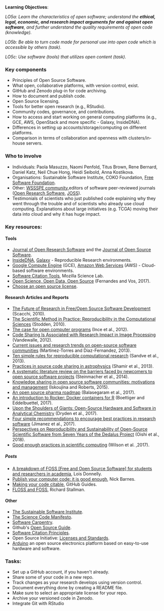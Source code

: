 **Learning Objectives**:

*LO5a: Learn the characteristics of open software; understand the **ethical, legal, economic, and research impact arguments for and against open software**, and further understand the quality requirements of open code (knowledge).*

*LO5b: Be able to turn code made for personal use into open code which is accessible by others (task).*

*LO5c: Use software (tools) that utilizes open content (task).*

### Key components

-   Principles of Open Source Software.
-   What open, collaborative platforms, with version control, exist.
-   GitHub and Zenodo plug-in for code archiving.
-   How to document and publish code.
-   Open Source licensing.
-   Tools for better open research (e.g., RStudio).
-   Community codes, governance, and contributions.
-   How to access and start working on general computing platforms (e.g., GCE, AWS, OpenStack and more specific - Galaxy, InsideDNA).
-   Differences in setting up accounts/storage/computing on different platforms.
-   Comparison in terms of collaboration and openness with clusters/in-house servers.

### Who to involve

-   Individuals: Paola Masuzzo, Naomi Penfold, Titus Brown, Rene Bernard, Daniel Katz, Neil Chue Hong, Heidi Seibold, Anna Kostikova.
-   Organisations: Sustainable Software Institute, COKO Foundation, [Free Software Foundation](https://www.fsf.org/licensing/).
-   Other: [WSSSPE community](hhttp://wssspe.researchcomputing.org.uk),editors of software peer-reviewed journals ([Open Research Software](http://openresearchsoftware.metajnl.com), [JOSS](http://joss.theoj.org)).
-   Testimonials of scientists who just published code explaining why they went through the trouble and of scientists who already use cloud computing. Explanations about large initiatives (e.g. TCGA) moving their data into cloud and why it has huge impact.

### Key resources:

#### Tools

-   [Journal of Open Research Software](https://openresearchsoftware.metajnl.com/) and the [Journal of Open Source Software](https://joss.theoj.org/).
-   [InsideDNA](https://insidedna.me/), [Galaxy](https://galaxyproject.org/) - Reproducible Research environments.
-   [Google Compute Engine](https://cloud.google.com/compute/) (GCE), [Amazon Web Services](https://aws.amazon.com/) (AWS) - Cloud-based software environments.
-   [Software Citation Tools](https://github.com/mozillascience/software-citation-tools), Mozilla Science Lab.
-   [Open Science, Open Data, Open Source](https://pfern.github.io/OSODOS/gitbook/) (Fernandes and Vos, 2017).
-   [Choose an open source license](https://choosealicense.com/).

#### Research Articles and Reports

-   [The Future of Research in Free/Open Source Software Development](http://www.ics.uci.edu/~wscacchi/Papers/New/FoSER-Scacchi-2010.pdf) (Scacchi, 2010).
-   [The Scientific Method in Practice: Reproducibility in the Computational Sciences](http://datascienceassn.org/sites/default/files/The%20Scientific%20Method%20in%20Practice%20-%20Reproducibility%20in%20the%20Computational%20Sciences.pdf) (Stodden, 2010).
-   [The case for open computer programs](https://www.nature.com/articles/nature10836) (Ince et al., 2012).
-   [Code Sharing Is Associated with Research Impact in Image Processing](https://infoscience.epfl.ch/record/206184/files/Vandewalle12.pdf) (Vandewalle, 2012).
-   [Current issues and research trends on open-source software communities](https://www.google.com/url?q=https://idus.us.es/xmlui/bitstream/handle/11441/32245/Current%2520issues%2520and%2520research%2520trends.pdf?sequence%3D1) (Martinez-Torres and Diaz-Fernandez, 2013).
-   [Ten simple rules for reproducible computational research](http://journals.plos.org/ploscompbiol/article?id%3D10.1371/journal.pcbi.1003285) (Sandve et al., 2013).
-   [Practices in source code sharing in astrophysics](https://arxiv.org/abs/1304.6780) (Shamir et al., 2013).
-   [A systematic literature review on the barriers faced by newcomers to open source software projects](http://igor.pro.br/publica/papers/IST_SysReview_PrePrint.pdf) (Steinmacher et al., 2014).
-   [Knowledge sharing in open source software communities: motivations and management](https://pdfs.semanticscholar.org/f2a2/c5129cf5656af7acc7ffaf84c9c9bafe72c5.pdf) (Iskoujina and Roberts, 2015).
-   [An open source pharma roadmap](http://journals.plos.org/plosmedicine/article?id%3D10.1371/journal.pmed.1002276) (Balasegaram et al., 2017).
-   [An introduction to Rocker: Docker containers for R](https://arxiv.org/abs/1710.03675) (Boettiger and Eddelbuettel, 2017).
-   [Upon the Shoulders of Giants: Open-Source Hardware and Software in Analytical Chemistry](https://pubs.acs.org/doi/abs/10.1021/acs.analchem.7b00485) (Dryden et al., 2017).
-   [Four simple recommendations to encourage best practices in research software](https://f1000research.com/articles/6-876/v1) (Jimanez  et al., 2017).
-   [Perspectives on Reproducibility and Sustainability of Open-Source Scientific Software from Seven Years of the Dedalus Project](https://arxiv.org/abs/1801.08200) (Oishi et al., 2018).
-   [Good enough practices in scientific computing](https://doi.org/10.1371/journal.pcbi.1005510) (Wilson et al. ,2017).

##### Posts

-   [A breakdown of FOSS \[Free and Open Source Software\] for students and researchers in academia](https://opensource.com/education/15/11/foss-academic-research), Lois Donnelly.
-   [Publish your computer code: it is good enough](http://www.nature.com/news/2010/101013/full/467753a.html), Nick Barnes.
-   [Making your code citable](https://guides.github.com/activities/citable-code/), GitHub Guides.
-   [FLOSS and FOSS](https://www.gnu.org/philosophy/floss-and-foss.en.html), Richard Stallman.

#### Other

-   [The Sustainable Software Institute](https://www.software.ac.uk/).
-   [The Science Code Manifesto](http://sciencecodemanifesto.org/).
-   [Software Carpentry](https://software-carpentry.org/).
-   Github's [Open Source Guide](https://opensource.guide/).
-   [Software Citation Principles](https://doi.org/10.7717/peerj-cs.86).
-   Open Source Initiative: [Licenses and Standards](https://opensource.org/licenses).
-   [Arduino](https://www.arduino.cc/) an open source electronics platform based on easy-to-use hardware and software.

### Tasks:

-   Set up a GitHub account, if you haven't already.
-   Share some of your code in a new repo.
-   Track changes as your research develops using version control.
-   Document everything done by creating a README file.
-   Make sure to select an appropriate license for your repo.
-   Archive your versioned code in Zenodo.
-   Integrate Git with RStudio
